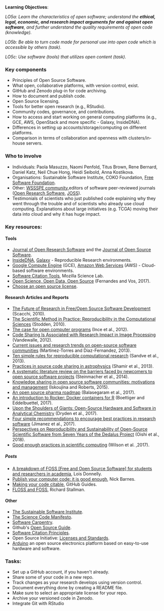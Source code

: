 **Learning Objectives**:

*LO5a: Learn the characteristics of open software; understand the **ethical, legal, economic, and research impact arguments for and against open software**, and further understand the quality requirements of open code (knowledge).*

*LO5b: Be able to turn code made for personal use into open code which is accessible by others (task).*

*LO5c: Use software (tools) that utilizes open content (task).*

### Key components

-   Principles of Open Source Software.
-   What open, collaborative platforms, with version control, exist.
-   GitHub and Zenodo plug-in for code archiving.
-   How to document and publish code.
-   Open Source licensing.
-   Tools for better open research (e.g., RStudio).
-   Community codes, governance, and contributions.
-   How to access and start working on general computing platforms (e.g., GCE, AWS, OpenStack and more specific - Galaxy, InsideDNA).
-   Differences in setting up accounts/storage/computing on different platforms.
-   Comparison in terms of collaboration and openness with clusters/in-house servers.

### Who to involve

-   Individuals: Paola Masuzzo, Naomi Penfold, Titus Brown, Rene Bernard, Daniel Katz, Neil Chue Hong, Heidi Seibold, Anna Kostikova.
-   Organisations: Sustainable Software Institute, COKO Foundation, [Free Software Foundation](https://www.fsf.org/licensing/).
-   Other: [WSSSPE community](hhttp://wssspe.researchcomputing.org.uk),editors of software peer-reviewed journals ([Open Research Software](http://openresearchsoftware.metajnl.com), [JOSS](http://joss.theoj.org)).
-   Testimonials of scientists who just published code explaining why they went through the trouble and of scientists who already use cloud computing. Explanations about large initiatives (e.g. TCGA) moving their data into cloud and why it has huge impact.

### Key resources:

#### Tools

-   [Journal of Open Research Software](https://openresearchsoftware.metajnl.com/) and the [Journal of Open Source Software](https://joss.theoj.org/).
-   [InsideDNA](https://insidedna.me/), [Galaxy](https://galaxyproject.org/) - Reproducible Research environments.
-   [Google Compute Engine](https://cloud.google.com/compute/) (GCE), [Amazon Web Services](https://aws.amazon.com/) (AWS) - Cloud-based software environments.
-   [Software Citation Tools](https://github.com/mozillascience/software-citation-tools), Mozilla Science Lab.
-   [Open Science, Open Data, Open Source](https://pfern.github.io/OSODOS/gitbook/) (Fernandes and Vos, 2017).
-   [Choose an open source license](https://choosealicense.com/).

#### Research Articles and Reports

-   [The Future of Research in Free/Open Source Software Development](http://www.ics.uci.edu/~wscacchi/Papers/New/FoSER-Scacchi-2010.pdf) (Scacchi, 2010).
-   [The Scientific Method in Practice: Reproducibility in the Computational Sciences](http://datascienceassn.org/sites/default/files/The%20Scientific%20Method%20in%20Practice%20-%20Reproducibility%20in%20the%20Computational%20Sciences.pdf) (Stodden, 2010).
-   [The case for open computer programs](https://www.nature.com/articles/nature10836) (Ince et al., 2012).
-   [Code Sharing Is Associated with Research Impact in Image Processing](https://infoscience.epfl.ch/record/206184/files/Vandewalle12.pdf) (Vandewalle, 2012).
-   [Current issues and research trends on open-source software communities](https://www.google.com/url?q=https://idus.us.es/xmlui/bitstream/handle/11441/32245/Current%2520issues%2520and%2520research%2520trends.pdf?sequence%3D1) (Martinez-Torres and Diaz-Fernandez, 2013).
-   [Ten simple rules for reproducible computational research](http://journals.plos.org/ploscompbiol/article?id%3D10.1371/journal.pcbi.1003285) (Sandve et al., 2013).
-   [Practices in source code sharing in astrophysics](https://arxiv.org/abs/1304.6780) (Shamir et al., 2013).
-   [A systematic literature review on the barriers faced by newcomers to open source software projects](http://igor.pro.br/publica/papers/IST_SysReview_PrePrint.pdf) (Steinmacher et al., 2014).
-   [Knowledge sharing in open source software communities: motivations and management](https://pdfs.semanticscholar.org/f2a2/c5129cf5656af7acc7ffaf84c9c9bafe72c5.pdf) (Iskoujina and Roberts, 2015).
-   [An open source pharma roadmap](http://journals.plos.org/plosmedicine/article?id%3D10.1371/journal.pmed.1002276) (Balasegaram et al., 2017).
-   [An introduction to Rocker: Docker containers for R](https://arxiv.org/abs/1710.03675) (Boettiger and Eddelbuettel, 2017).
-   [Upon the Shoulders of Giants: Open-Source Hardware and Software in Analytical Chemistry](https://pubs.acs.org/doi/abs/10.1021/acs.analchem.7b00485) (Dryden et al., 2017).
-   [Four simple recommendations to encourage best practices in research software](https://f1000research.com/articles/6-876/v1) (Jimanez  et al., 2017).
-   [Perspectives on Reproducibility and Sustainability of Open-Source Scientific Software from Seven Years of the Dedalus Project](https://arxiv.org/abs/1801.08200) (Oishi et al., 2018).
-   [Good enough practices in scientific computing](https://doi.org/10.1371/journal.pcbi.1005510) (Wilson et al. ,2017).

##### Posts

-   [A breakdown of FOSS \[Free and Open Source Software\] for students and researchers in academia](https://opensource.com/education/15/11/foss-academic-research), Lois Donnelly.
-   [Publish your computer code: it is good enough](http://www.nature.com/news/2010/101013/full/467753a.html), Nick Barnes.
-   [Making your code citable](https://guides.github.com/activities/citable-code/), GitHub Guides.
-   [FLOSS and FOSS](https://www.gnu.org/philosophy/floss-and-foss.en.html), Richard Stallman.

#### Other

-   [The Sustainable Software Institute](https://www.software.ac.uk/).
-   [The Science Code Manifesto](http://sciencecodemanifesto.org/).
-   [Software Carpentry](https://software-carpentry.org/).
-   Github's [Open Source Guide](https://opensource.guide/).
-   [Software Citation Principles](https://doi.org/10.7717/peerj-cs.86).
-   Open Source Initiative: [Licenses and Standards](https://opensource.org/licenses).
-   [Arduino](https://www.arduino.cc/) an open source electronics platform based on easy-to-use hardware and software.

### Tasks:

-   Set up a GitHub account, if you haven't already.
-   Share some of your code in a new repo.
-   Track changes as your research develops using version control.
-   Document everything done by creating a README file.
-   Make sure to select an appropriate license for your repo.
-   Archive your versioned code in Zenodo.
-   Integrate Git with RStudio
